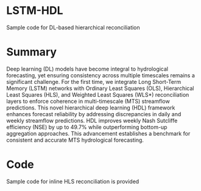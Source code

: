 # LSTM-HDL
Sample code for DL-based hierarchical reconciliation
# Summary
Deep learning (DL) models have become integral to hydrological forecasting, yet ensuring consistency across multiple timescales remains a significant challenge. For the first time, we integrate Long Short-Term Memory (LSTM) networks with Ordinary Least Squares (OLS), Hierarchical Least Squares (HLS), and Weighted Least Squares (WLS*) reconciliation layers to enforce coherence in multi-timescale (MTS) streamflow predictions. This novel hierarchical deep learning (HDL) framework enhances forecast reliability by addressing discrepancies in daily and weekly streamflow predictions. HDL improves weekly Nash Sutcliffe efficiency (NSE) by up to 49.7% while outperforming bottom-up aggregation approaches. This advancement establishes a benchmark for consistent and accurate MTS hydrological forecasting.

# Code
Sample code for inline HLS reconciliation is provided
